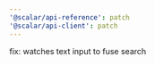 ```yaml
---
'@scalar/api-reference': patch
'@scalar/api-client': patch
---
```


fix: watches text input to fuse search
